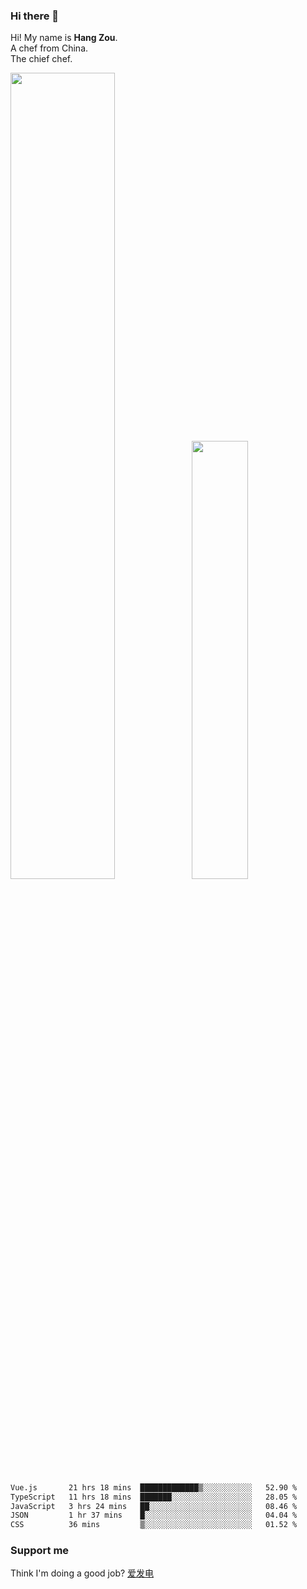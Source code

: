 ### Hi there 👋

Hi! My name is **Hang Zou**.  
A chef from China.  
The chief chef.

<img align="" width="57.5%" src="https://github-readme-stats.vercel.app/api?username=zouhangwithsweet&hide_title=true&hide_border=true&show_icons=true&include_all_commits=true&line_height=21" /><img align="" width="42.4%" src="https://github-readme-stats.vercel.app/api/top-langs/?username=zouhangwithsweet&hide_title=true&hide_border=true&layout=compact" />

<!--START_SECTION:waka-->

```txt
Vue.js       21 hrs 18 mins  █████████████▒░░░░░░░░░░░   52.90 %
TypeScript   11 hrs 18 mins  ███████░░░░░░░░░░░░░░░░░░   28.05 %
JavaScript   3 hrs 24 mins   ██░░░░░░░░░░░░░░░░░░░░░░░   08.46 %
JSON         1 hr 37 mins    █░░░░░░░░░░░░░░░░░░░░░░░░   04.04 %
CSS          36 mins         ▒░░░░░░░░░░░░░░░░░░░░░░░░   01.52 %
```

<!--END_SECTION:waka-->

### Support me

Think I'm doing a good job? [爱发电](https://afdian.net/@zouhangsweet)
